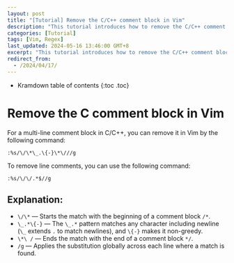 ```yaml
---
layout: post
title: "[Tutorial] Remove the C/C++ comment block in Vim"
description: "This tutorial introduces how to remove the C/C++ comment blocks and line comments in Vim."
categories: [Tutorial]
tags: [Vim, Regex]
last_updated: 2024-05-16 13:46:00 GMT+8
excerpt: "This tutorial introduces how to remove the C/C++ comment blocks and line comments in Vim."
redirect_from:
  - /2024/04/17/
---
```


* Kramdown table of contents
{:toc .toc}

# Remove the C comment block in Vim

For a multi-line comment block in C/C++, you can remove it in Vim by the following command:

```vim
:%s/\/\*\_.\{-}\*\///g
```

To remove line comments, you can use the following command:

```vim
:%s/\/\/.*$//g
```

## Explanation:

- `\/\*` — Starts the match with the beginning of a comment block `/*`.
- `\_.*\{-}` — The `\_.*` pattern matches any character including newline (`\_` extends `.` to match newlines), and `\{-}` makes it non-greedy.
- `\*\ /` — Ends the match with the end of a comment block `*/`.
- `/g` — Applies the substitution globally across each line where a match is found.
